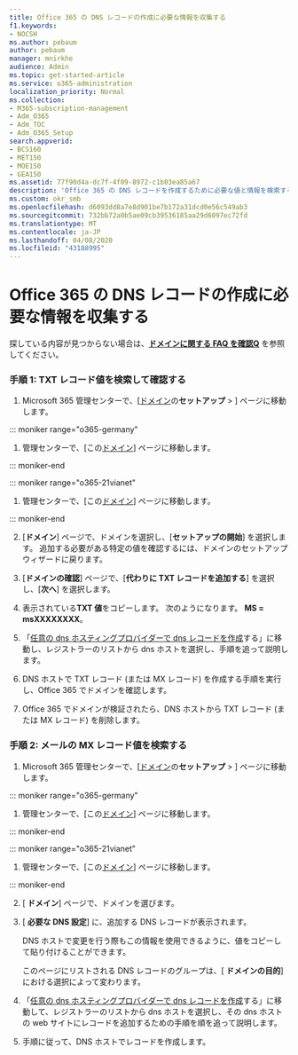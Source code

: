```yaml
---
title: Office 365 の DNS レコードの作成に必要な情報を収集する
f1.keywords:
- NOCSH
ms.author: pebaum
author: pebaum
manager: mnirkhe
audience: Admin
ms.topic: get-started-article
ms.service: o365-administration
localization_priority: Normal
ms.collection:
- M365-subscription-management
- Adm_O365
- Adm_TOC
- Adm_O365_Setup
search.appverid:
- BCS160
- MET150
- MOE150
- GEA150
ms.assetid: 77f90d4a-dc7f-4f09-8972-c1b03ea85a67
description: 'Office 365 の DNS レコードを作成するために必要な値と情報を検索する方法について説明します。 '
ms.custom: okr_smb
ms.openlocfilehash: d6093dd8a7e8d901be7b172a31dcd0e56c549ab3
ms.sourcegitcommit: 732bb72a0b5ae09cb39536185aa29d6097ec72fd
ms.translationtype: MT
ms.contentlocale: ja-JP
ms.lasthandoff: 04/08/2020
ms.locfileid: "43188995"
---
```

# <a name="gather-the-information-you-need-to-create-office-365-dns-records"></a>Office 365 の DNS レコードの作成に必要な情報を収集する

 探している内容が見つからない場合は、**[ドメインに関する FAQ を確認Q](../setup/domains-faq.md)** を参照してください。 
  
### <a name="step-1-find-the-txt-record-value-and-verify"></a>手順 1: TXT レコード値を検索して確認する

1. Microsoft 365 管理センターで、[<a href="https://go.microsoft.com/fwlink/p/?linkid=834818" target="_blank">ドメイン</a>の**セットアップ** \> ] ページに移動します。

::: moniker range="o365-germany"

1. 管理センターで、[この<a href="https://go.microsoft.com/fwlink/p/?linkid=854615" target="_blank">ドメイン</a>] ページに移動します。

::: moniker-end

::: moniker range="o365-21vianet"

1. 管理センターで、[この<a href="https://go.microsoft.com/fwlink/p/?linkid=2007048" target="_blank">ドメイン</a>] ページに移動します。

::: moniker-end
    
2. [**ドメイン**] ページで、ドメインを選択し、[**セットアップの開始**] を選択します。 追加する必要がある特定の値を確認するには、ドメインのセットアップ ウィザードに戻ります。
    
3. [**ドメインの確認**] ページで、[**代わりに TXT レコードを追加する**] を選択し、[**次へ**] を選択します。
    
4. 表示されている**TXT 値**をコピーします。 次のようになります。 **MS = msXXXXXXXX**。 
    
5. 「[任意の dns ホスティングプロバイダーで dns レコードを作成](create-dns-records-at-any-dns-hosting-provider.md)する」に移動し、レジストラーのリストから dns ホストを選択し、手順を追って説明します。
    
6. DNS ホストで TXT レコード (または MX レコード) を作成する手順を実行し、Office 365 でドメインを確認します。

7. Office 365 でドメインが検証されたら、DNS ホストから TXT レコード (または MX レコード) を削除します。
    
### <a name="step-2-find-the-mx-record-value-for-email-and-more"></a>手順 2: メールの MX レコード値を検索する

1. Microsoft 365 管理センターで、[<a href="https://go.microsoft.com/fwlink/p/?linkid=834818" target="_blank">ドメイン</a>の**セットアップ** \> ] ページに移動します。
    
::: moniker range="o365-germany"

1. 管理センターで、[この<a href="https://go.microsoft.com/fwlink/p/?linkid=854615" target="_blank">ドメイン</a>] ページに移動します。

::: moniker-end

::: moniker range="o365-21vianet"

1. 管理センターで、[この<a href="https://go.microsoft.com/fwlink/p/?linkid=2007048" target="_blank">ドメイン</a>] ページに移動します。

::: moniker-end
    
2. [ **ドメイン**] ページで、ドメインを選びます。 
    
3. [ **必要な DNS 設定**] に、追加する DNS レコードが表示されます。
    
    DNS ホストで変更を行う際もこの情報を使用できるように、値をコピーして貼り付けることができます。
    
    このページにリストされる DNS レコードのグループは、[ **ドメインの目的**] における選択によって変わります。
    
4. 「[任意の dns ホスティングプロバイダーで dns レコードを作成](create-dns-records-at-any-dns-hosting-provider.md)する」に移動して、レジストラーのリストから dns ホストを選択し、その dns ホストの web サイトにレコードを追加するための手順を順を追って説明します。
    
5. 手順に従って、DNS ホストでレコードを作成します。
